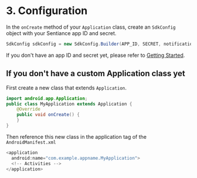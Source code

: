 # 3. Configuration

In the `onCreate` method of your `Application` class, create an `SdkConfig` object with your Sentiance app ID and secret.

```java
SdkConfig sdkConfig = new SdkConfig.Builder(APP_ID, SECRET, notification).build();
```

If you don't have an app ID and secret yet, please refer to [Getting Started](../#create-an-application).

## If you don't have a custom Application class yet

First create a new class that extends `Application`.

```java
import android.app.Application;
public class MyApplication extends Application {
    @Override
    public void onCreate() {
    }
}
```

Then reference this new class in the application tag of the `AndroidManifest.xml`

```java
<application
  android:name="com.example.appname.MyApplication">
  <!-- Activities -->
</application>
```

